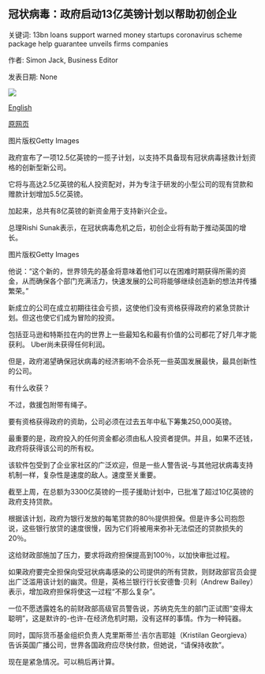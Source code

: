 ## 冠状病毒：政府启动13亿英镑计划以帮助初创企业

关键词: 13bn loans support warned money startups coronavirus scheme package help guarantee unveils firms companies

作者: Simon Jack, Business Editor

发表日期: None

![](https://ichef.bbci.co.uk/news/1024/branded_news/2549/production/_111854590_gettyimages-1167549790.jpg)

[English](Coronavirus%3A%20Government%20unveils%20%C2%A31.3bn%20scheme%20to%20help%20start-ups.md)

[原网页](https://www.bbc.com/news/business-52348409)

图片版权Getty Images

政府宣布了一项12.5亿英镑的一揽子计划，以支持不具备现有冠状病毒拯救计划资格的创新型新公司。

它将与高达2.5亿英镑的私人投资配对，并为专注于研发的小型公司的现有贷款和赠款计划增加5.5亿英镑。

加起来，总共有8亿英镑的新资金用于支持新兴企业。

总理Rishi Sunak表示，在冠状病毒危机之后，初创企业将有助于推动英国的增长。

图片版权Getty Images

他说：“这个新的，世界领先的基金将意味着他们可以在困难时期获得所需的资金，从而确保各个部门充满活力，快速发展的公司将能够继续创造新的想法并传播繁荣。”

新成立的公司在成立初期往往会亏损，这使他们没有资格获得政府的紧急贷款计划。但这也使它们成为冒险的投资。

包括亚马逊和特斯拉在内的世界上一些最知名和最有价值的公司都花了好几年才能获利。 Uber尚未获得任何利润。

但是，政府渴望确保冠状病毒的经济影响不会杀死一些英国发展最快，最具创新性的公司。

有什么收获？

不过，救援包附带有绳子。

要有资格获得政府的资助，公司必须在过去五年中私下筹集250,000英镑。

最重要的是，政府投入的任何资金都必须由私人投资者提供。并且，如果不还钱，政府将获得该公司的所有权。

该软件包受到了企业家社区的广泛欢迎，但是一些人警告说-与其他冠状病毒支持机制一样，复杂性是速度的敌人。速度至关重要。

截至上周，在总额为3300亿英镑的一揽子援助计划中，已批准了超过10亿英镑的政府支持贷款。

根据该计划，政府为银行发放的每笔贷款的80％提供担保。但是许多公司抱怨说，这些银行放贷的速度很慢，因为它们将被用来弥补无法偿还的贷款损失的20％。

这给财政部施加了压力，要求将政府担保提高到100％，以加快审批过程。

如果政府要完全担保向受冠状病毒感染的公司提供的所有贷款，则财政部官员会提出广泛滥用该计划的幽灵。但是，英格兰银行行长安德鲁·贝利（Andrew Bailey）表示，增加政府担保将使这一过程“不那么复杂”。

一位不愿透露姓名的前财政部高级官员警告说，苏纳克先生的部门正试图“变得太聪明”，这是默许的-也许-在经济危机时期，没有这样的事情。作为一种钝器。

同时，国际货币基金组织负责人克里斯蒂兰·吉尔吉耶娃（Kristilan Georgieva）告诉英国广播公司，世界各国政府应尽快付款，但她说，“请保持收款”。

现在是紧急情况。可以稍后再计算。